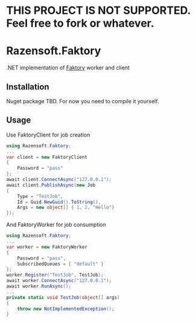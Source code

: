 # THIS PROJECT IS NOT SUPPORTED. Feel free to fork or whatever.

# Razensoft.Faktory

.NET implementation of [Faktory](https://github.com/contribsys/faktory) worker and client

## Installation

Nuget package TBD. For now you need to compile it yourself.

## Usage

Use FaktoryClient for job creation

```csharp
using Razensoft.Faktory;
...
var client = new FaktoryClient
{
    Password = "pass"
};
await client.ConnectAsync("127.0.0.1");
await client.PublishAsync(new Job
{
    Type = "TestJob",
    Id = Guid.NewGuid().ToString(),
    Args = new object[] { 1, 2, "Hello"}
});
```

And FaktoryWorker for job consumption

```csharp
using Razensoft.Faktory;
...
var worker = new FaktoryWorker
{
    Password = "pass",
    SubscribedQueues = { "default" }
};
worker.Register("TestJob", TestJob);
await worker.ConnectAsync("127.0.0.1");
await worker.RunAsync();
...
private static void TestJob(object[] args)
{
    throw new NotImplementedException();
}
```

